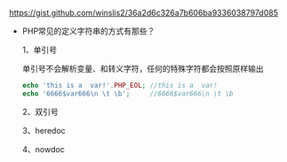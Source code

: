 

   https://gist.github.com/winslis2/36a2d6c326a7b606ba9336038797d085



- PHP常见的定义字符串的方式有那些？

  1、单引号

  单引号不会解析变量、和转义字符，任何的特殊字符都会按照原样输出

  ```php
  echo 'this is a  var!'.PHP_EOL; //this is a  var!
  echo '6666$var666\n \t \b';     //6666$var666\n \t \b
  ```

  2、双引号

  

  3、heredoc

  4、nowdoc